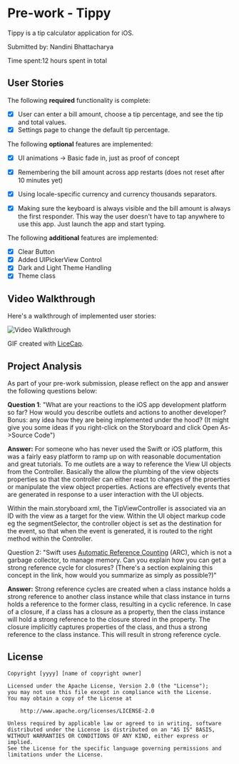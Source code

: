 # Pre-work - Tippy

Tippy is a tip calculator application for iOS.

Submitted by: Nandini Bhattacharya

Time spent:12 hours spent in total

## User Stories

The following **required** functionality is complete:

* [X] User can enter a bill amount, choose a tip percentage, and see the tip and total values.
* [X] Settings page to change the default tip percentage.

The following **optional** features are implemented:
* [X] UI animations -> Basic fade in, just as proof of concept
* [X] Remembering the bill amount across app restarts (does not reset after 10 minutes yet)
* [X] Using locale-specific currency and currency thousands separators.
* [X] Making sure the keyboard is always visible and the bill amount is always the first responder. This way the user doesn't have to tap anywhere to use this app. Just launch the app and start typing.


The following **additional** features are implemented:

- [X] Clear Button
- [X] Added UIPickerView Control
- [X] Dark and Light Theme Handling 
- [X] Theme class

## Video Walkthrough 

Here's a walkthrough of implemented user stories:

<img src='http://i.imgur.com/790bAB5.gif' title='Video Walkthrough' width='' alt='Video Walkthrough' />

GIF created with [LiceCap](http://www.cockos.com/licecap/).


## Project Analysis

As part of your pre-work submission, please reflect on the app and answer the following questions below:

**Question 1**: "What are your reactions to the iOS app development platform so far? How would you describe outlets and actions to another developer? Bonus: any idea how they are being implemented under the hood? (It might give you some ideas if you right-click on the Storyboard and click Open As->Source Code")

**Answer:** For someone who has never used the Swift or iOS platform, this was a fairly easy platform to ramp up on with reasonable documentation and great tutorials. 
To me outlets are a way to reference the View UI objects from the Controller. Basically the allow the plumbing of the view objects properties so that the controller can either react to changes of the proerties or manipulate the view object properties. Actions are effectively events that are generated in response to a user interaction with the UI objects. 

Within the main.storyboard xml, the TipViewController is associated via an ID with the view as a target for the view. Within the UI object markup code eg the segmentSelector, the controller object is set as the destination for the event, so that when the event is generated, it is routed to the right method within the Controller. 

Question 2: "Swift uses [Automatic Reference Counting](https://developer.apple.com/library/content/documentation/Swift/Conceptual/Swift_Programming_Language/AutomaticReferenceCounting.html#//apple_ref/doc/uid/TP40014097-CH20-ID49) (ARC), which is not a garbage collector, to manage memory. Can you explain how you can get a strong reference cycle for closures? (There's a section explaining this concept in the link, how would you summarize as simply as possible?)"

**Answer:** Strong reference cycles are created when a class instance holds a strong reference to another class instance while that class instance in turns holds a reference to the former class, resulting in a cyclic reference. In case of a closure, if a class has a closure as a property, then the class instance will hold a strong reference to the closure stored in the property. The closure implicitly captures properties of the class, and thus a strong reference to the class instance. This will result in strong reference cycle. 


## License

    Copyright [yyyy] [name of copyright owner]

    Licensed under the Apache License, Version 2.0 (the "License");
    you may not use this file except in compliance with the License.
    You may obtain a copy of the License at

        http://www.apache.org/licenses/LICENSE-2.0

    Unless required by applicable law or agreed to in writing, software
    distributed under the License is distributed on an "AS IS" BASIS,
    WITHOUT WARRANTIES OR CONDITIONS OF ANY KIND, either express or implied.
    See the License for the specific language governing permissions and
    limitations under the License.